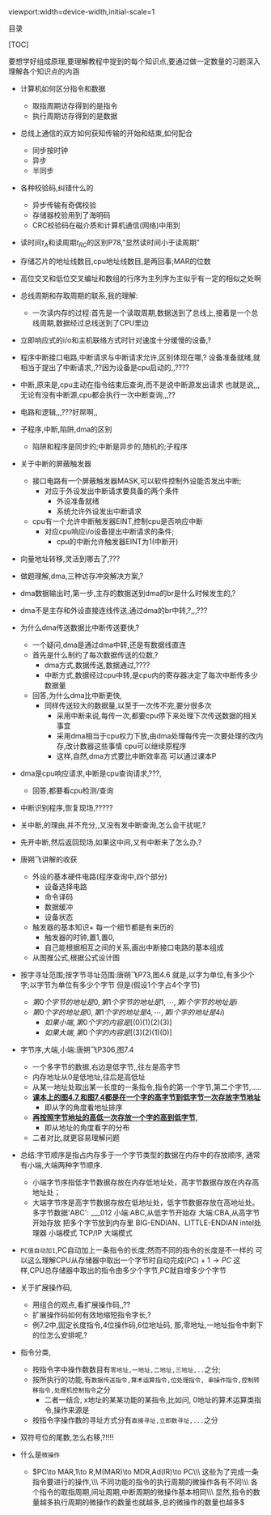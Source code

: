 viewport:width=device-width,initial-scale=1

目录

[TOC]

要想学好组成原理,要理解教程中提到的每个知识点,要通过做一定数量的习题深入理解各个知识点的内涵

+ 计算机如何区分指令和数据
	- 取指周期访存得到的是指令
	- 执行周期访存得到的是数据
+ 总线上通信的双方如何获知传输的开始和结束,如何配合
	- 同步按时钟
	- 异步
	- 半同步
+ 各种校验码,纠错什么的
	- 异步传输有奇偶校验
	- 存储器校验用到了海明码
	- CRC校验码在磁介质和计算机通信(网络)中用到
+ 读时间$t_A$和读周期$t_{RC}$的区别P78,"显然读时间小于读周期"
+ 存储芯片的地址线数目,cpu地址线数目,是两回事;MAR的位数
+ 高位交叉和低位交叉编址和数组的行序为主列序为主似乎有一定的相似之处啊
+ 总线周期和存取周期的联系,我的理解:
	- 一次读内存的过程:首先是一个读取周期,数据送到了总线上,接着是一个总线周期,数据经过总线送到了CPU里边
+ 立即响应式的i/o和主机联络方式时针对速度十分缓慢的设备,?
+ 程序中断接口电路,中断请求与中断请求允许,区别体现在哪,?
设备准备就绪,就相当于提出了中断请求,,??因为设备是cpu启动的,,????
+ 中断,原来是,cpu主动在指令结束后查询,而不是说中断源发出请求
也就是说,,,无论有没有中断源,cpu都会执行一次中断查询,,,??
+ 电路和逻辑,,,???好屌啊,,
+ 子程序,中断,陷阱,dma的区别
	- 陷阱和程序是同步的;中断是异步的,随机的;子程序
+ 关于中断的屏蔽触发器
	- 接口电路有一个屏蔽触发器MASK,可以软件控制外设能否发出中断;
		+ 对应于外设发出中断请求要具备的两个条件
			- 外设准备就绪
			- 系统允许外设发出中断请求
	- cpu有一个允许中断触发器EINT,控制cpu是否响应中断
		+ 对应cpu响应i/o设备提出中断请求的条件;
			- cpu的中断允许触发器EINT为1(中断开)
+ 向量地址转移,灵活到哪去了,???			
+ 做题理解,dma,三种访存冲突解决方案,?
+ dma数据输出时,第一步,主存的数据送到dma的br是什么时候发生的,?
+ dma不是主存和外设直接连线传送,通过dma的br中转,?,,,???
+ 为什么dma传送数据比中断传送要快,?
	- 一个疑问,dma是通过dma中转,还是有数据线直连
	- 首先是什么制约了每次数据传送的位数,?
		+ dma方式,数据传送,数据通过,????
		+ 中断方式,数据经过cpu中转,是cpu内的寄存器决定了每次中断传多少数据量
	- 回答,为什么dma比中断更快,
		+ 同样传送较大的数据量,以至于一次传不完,要分很多次
			- 采用中断来说,每传一次,都要cpu停下来处理下次传送数据的相关事宜
			- 采用dma相当于cpu权力下放,由dma处理每传完一次要处理的改内存,改计数器这些事情
			cpu可以继续原程序
			- 这样,自然,dma方式要比中断效率高
			可以通过课本P
+ dma是cpu响应请求,中断是cpu查询请求,???,
	- 回答,都要看cpu检测/查询
+ 中断识别程序,恢复现场,?????
+ 关中断,的理由,并不充分,,又没有发中断查询,怎么会干扰呢,?
+ 先开中断,然后返回现场,如果这中间,又有中断来了怎么办,?
+ 唐朔飞讲解的收获
	+ 外设的基本硬件电路(程序查询中,四个部分)
		- 设备选择电路
		- 命令译码
		- 数据缓冲
		- 设备状态
	+ 触发器的基本知识+ 每一个细节都是有来历的
		- 触发器的时钟,置1,置0,
		- 自己能根据相互之间的关系,画出中断接口电路的基本组成
	+ 从图推公式,根据公式设计图
+ 按字寻址范围;按字节寻址范围:唐朔飞P73,图4.6
就是,以字为单位,有多少个字;以字节为单位有多少个字节
但是(假设1个字占4个字节)
	- $第0个字节的地址是0,第1个字节的地址是1,\cdots,第i个字节的地址是i$
	- $第0个字的地址是0,第1个字的地址是4,\cdots,第i个字的地址是4i)$
		+ $如果小端,第0个字的内容是[(0)(1)(2)(3)]$
		+ $如果大端,第0个字的内容是[(3)(2)(1)(0)]$
+ 字节序,大端,小端:唐朔飞P306,图7.4
	- 一个多字节的数据,右边是低字节,,往左是高字节
	- 内存地址从0是低地址,往后是高低址	
	- 从某一地址处取出某一长度的一条指令,指令的第一个字节,第二个字节,.....
	- **<u>课本上的图4.7,和图7.4都是在一个字的高字节到低字节一次存放字节地址</u>**
		+ 即从字的角度看地址排序
	+ **<u>再按照字节地址的高低一次存放一个字的高到低字节,</u>**
		+ 即从地址的角度看字的分布
	- 二者对比,就更容易理解问题
+ 总结:字节顺序是指占内存多于一个字节类型的数据在内存中的存放顺序,
通常有小端,大端两种字节顺序.
	- 小端字节序指低字节数据存放在内存低地址处，高字节数据存放在内存高地址处；
	- 大端字节序是高字节数据存放在低地址处，低字节数据存放在高地址处。	
多字节数据'ABC':
___012
小端:ABC,从低字节开始存
大端:CBA,从高字节开始存放
把多个字节放到内存里
BIG-ENDIAN、LITTLE-ENDIAN
intel处理器  小端模式
TCP/IP       大端模式

+ `PC值自动加1`,PC自动加上一条指令的长度;然而不同的指令的长度是不一样的
可以这么理解CPU从存储器中取出一个字节时自动完成$(PC)+1\to PC$
这样,CPU总存储器中取出的指令由多少个字节,PC就自增多少个字节
+ 关于扩展操作码,
	- 用组合的观点,看扩展操作码,,??
	- 扩展操作码如何有效地缩短指令字长,?
	- 例7.2中,固定长度指令,4位操作码,6位地址码,
	那,零地址,一地址指令中剩下的位怎么安排呢,?
+ 指令分类,
	- 按指令字中操作数数目有`零地址,一地址,二地址,三地址,..`之分;
	- 按所执行的功能,有`数据传送指令,算术运算指令,位处理指令,
	串操作指令,控制转移指令,处理机控制指令`之分
		+ 二者一结合, x地址的某某功能的某指令,比如问,
		0地址的算术运算类指令,操作来源是
	- 按指令字操作数的寻址方式分有`直接寻址,立即数寻址,...`之分
+ 双符号位的尾数,怎么右移,?!!!!	
+ 什么是`微操作`
	- $PC\to MAR,1\to R,M(MAR)\to MDR,Ad(IR)\to PC\\\
	这些为了完成一条指令要进行的操作,\\\
	不同功能的指令的执行周期的微操作各有不同\\\
	各个指令的取指周期,间址周期,中断周期的微操作基本相同\\\
	显然,指令的数量越多执行周期的微操作的数量也就越多,总的微操作的数量也越多$